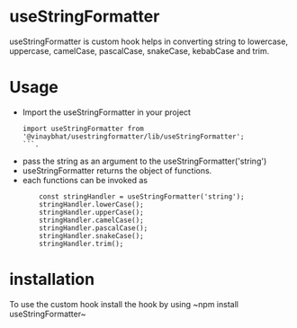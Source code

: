 # useStringFormatter
useStringFormatter is custom hook helps in converting string to lowercase, uppercase, camelCase,
pascalCase, snakeCase, kebabCase and trim.

# Usage
- Import the useStringFormatter in your project 
    ```
    import useStringFormatter from '@vinaybhat/usestringformatter/lib/useStringFormatter';
    ```.
- pass the string as an argument to the useStringFormatter('string')
- useStringFormatter returns the object of functions.
- each functions can be invoked as 
    ```
        const stringHandler = useStringFormatter('string');
        stringHandler.lowerCase();
        stringHandler.upperCase();
        stringHandler.camelCase();
        stringHandler.pascalCase();
        stringHandler.snakeCase();
        stringHandler.trim();
    ```

# installation
To use the custom hook install the hook by using 
~npm install useStringFormatter~


